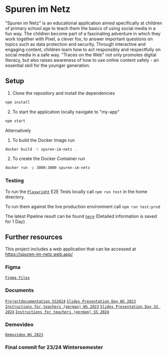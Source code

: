 # Spuren im Netz

"Spuren im Netz" is an educational application aimed specifically at children of primary school age to teach them the basics of using social media in a fun way. The children become part of a fascinating adventure in which they work together with Pixel, a clever fox, to answer important questions on topics such as data protection and security. Through interactive and engaging content, children learn how to act responsibly and respectfully on social media in a safe way. "Traces on the Web" not only promotes digital literacy, but also raises awareness of how to use online content safely - an essential skill for the younger generation.

## Setup
1. Clone the repository and install the dependencies
```bash
npm install
```
2. To start the application locally navigate to "my-app"
```bash
npm start
```

Alternatively

1. To build the Docker Image run
```bash
docker build -t spuren-im-netz .
```
2. To create the Docker Container run
```bash
docker run -p 3000:3000 spuren-im-netz
```

### Testing

To run the [`Playwright`](https://playwright.dev/docs/intro) E2E Tests locally call `npm run test` in the home directory.

To run them against the live production environment call `npm run test:prod`

The latest Pipeline result can be found [`here`](https://liljane96.github.io/spuren-im-netz/) (Detailed information is saved for 1 Day)

## Further resources
This project includes a web application that can be accessed at https://spuren-im-netz.web.app/

### Figma
[`Figma Files`](https://www.figma.com/design/sDNn8ptkxEtSaH0wi8VLVy/MediaNight?node-id=0-1&t=FqVk2GhYEmIQNyqw-1)

### Documents
[`Projectdocumentation SS2024`](https://github.com/LilJane96/spuren-im-netz/blob/main/documents/Spuren_im_Netz_Documentation.pdf)
[`Slides Presentation Day WS 2023`](https://github.com/LilJane96/spuren-im-netz/blob/main/documents/presentation_german.pdf)
[`Instructions for teachers (german) WS 2023`](https://github.com/LilJane96/spuren-im-netz/blob/main/documents/SpurenImNetz_teacher_instructions.docx.pdf)
[`Slides Presentation Day SS 2024`](https://github.com/LilJane96/spuren-im-netz/blob/main/documents/Spuren_im_Netz_presentation_2_german.pdf)
[`Instructions for teachers (german) SS 2024`](https://github.com/LilJane96/spuren-im-netz/blob/main/documents/Spuren_im_Netz_teacher_instructions_german.pdf)


### Demovideo
[`Demovideo WS 2023`](https://cloud.mi.hdm-stuttgart.de/s/d3SAQCbcdbiX8k2)

### Final commit for 23/24 Wintersemester
